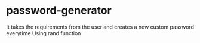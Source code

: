 # password-generator
It takes the requirements from the user and creates a new custom password everytime
Using rand function 
